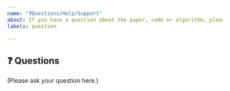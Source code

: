 ```yaml
---
name: "❓Questions/Help/Support"
about: If you have a question about the paper, code or algorithm, please ask here!
labels: question

---
```


## ❓ Questions

(Please ask your question here.)
